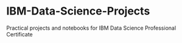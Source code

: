 # IBM-Data-Science-Projects
Practical projects and notebooks for IBM Data Science Professional Certificate
